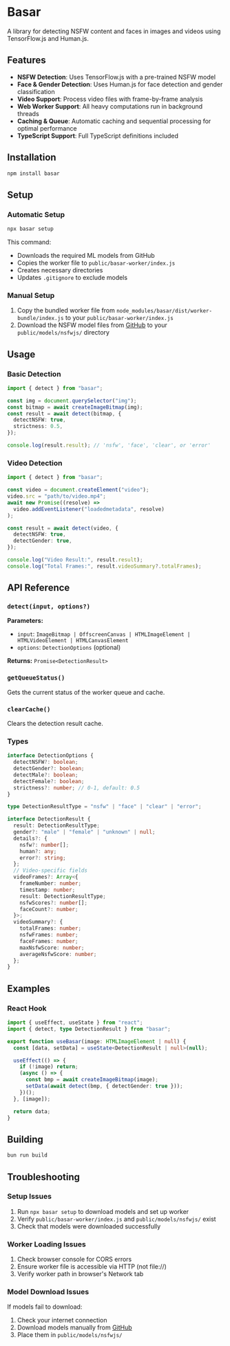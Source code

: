 # Basar

A library for detecting NSFW content and faces in images and videos using TensorFlow.js and Human.js.

## Features

- **NSFW Detection**: Uses TensorFlow.js with a pre-trained NSFW model
- **Face & Gender Detection**: Uses Human.js for face detection and gender classification
- **Video Support**: Process video files with frame-by-frame analysis
- **Web Worker Support**: All heavy computations run in background threads
- **Caching & Queue**: Automatic caching and sequential processing for optimal performance
- **TypeScript Support**: Full TypeScript definitions included

## Installation

```bash
npm install basar
```

## Setup

### Automatic Setup

```bash
npx basar setup
```

This command:

- Downloads the required ML models from GitHub
- Copies the worker file to `public/basar-worker/index.js`
- Creates necessary directories
- Updates `.gitignore` to exclude models

### Manual Setup

1. Copy the bundled worker file from `node_modules/basar/dist/worker-bundle/index.js` to your `public/basar-worker/index.js`
2. Download the NSFW model files from [GitHub](https://github.com/ahmedrowaihi/basar/tree/main/models/nsfwjs) to your `public/models/nsfwjs/` directory

## Usage

### Basic Detection

```typescript
import { detect } from "basar";

const img = document.querySelector("img");
const bitmap = await createImageBitmap(img);
const result = await detect(bitmap, {
  detectNSFW: true,
  strictness: 0.5,
});

console.log(result.result); // 'nsfw', 'face', 'clear', or 'error'
```

### Video Detection

```typescript
import { detect } from "basar";

const video = document.createElement("video");
video.src = "path/to/video.mp4";
await new Promise((resolve) =>
  video.addEventListener("loadedmetadata", resolve)
);

const result = await detect(video, {
  detectNSFW: true,
  detectGender: true,
});

console.log("Video Result:", result.result);
console.log("Total Frames:", result.videoSummary?.totalFrames);
```

## API Reference

### `detect(input, options?)`

**Parameters:**

- `input`: `ImageBitmap | OffscreenCanvas | HTMLImageElement | HTMLVideoElement | HTMLCanvasElement`
- `options`: `DetectionOptions` (optional)

**Returns:** `Promise<DetectionResult>`

### `getQueueStatus()`

Gets the current status of the worker queue and cache.

### `clearCache()`

Clears the detection result cache.

### Types

```typescript
interface DetectionOptions {
  detectNSFW?: boolean;
  detectGender?: boolean;
  detectMale?: boolean;
  detectFemale?: boolean;
  strictness?: number; // 0-1, default: 0.5
}

type DetectionResultType = "nsfw" | "face" | "clear" | "error";

interface DetectionResult {
  result: DetectionResultType;
  gender?: "male" | "female" | "unknown" | null;
  details?: {
    nsfw?: number[];
    human?: any;
    error?: string;
  };
  // Video-specific fields
  videoFrames?: Array<{
    frameNumber: number;
    timestamp: number;
    result: DetectionResultType;
    nsfwScores?: number[];
    faceCount?: number;
  }>;
  videoSummary?: {
    totalFrames: number;
    nsfwFrames: number;
    faceFrames: number;
    maxNsfwScore: number;
    averageNsfwScore: number;
  };
}
```

## Examples

### React Hook

```typescript
import { useEffect, useState } from "react";
import { detect, type DetectionResult } from "basar";

export function useBasar(image: HTMLImageElement | null) {
  const [data, setData] = useState<DetectionResult | null>(null);

  useEffect(() => {
    if (!image) return;
    (async () => {
      const bmp = await createImageBitmap(image);
      setData(await detect(bmp, { detectGender: true }));
    })();
  }, [image]);

  return data;
}
```

## Building

```bash
bun run build
```

## Troubleshooting

### Setup Issues

1. Run `npx basar setup` to download models and set up worker
2. Verify `public/basar-worker/index.js` and `public/models/nsfwjs/` exist
3. Check that models were downloaded successfully

### Worker Loading Issues

1. Check browser console for CORS errors
2. Ensure worker file is accessible via HTTP (not file://)
3. Verify worker path in browser's Network tab

### Model Download Issues

If models fail to download:

1. Check your internet connection
2. Download models manually from [GitHub](https://github.com/ahmedrowaihi/basar/tree/main/models/nsfwjs)
3. Place them in `public/models/nsfwjs/`
